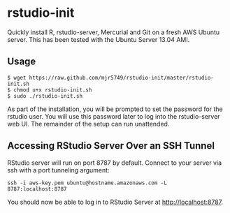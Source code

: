 rstudio-init
============

Quickly install R, rstudio-server, Mercurial and Git on a fresh AWS Ubuntu server.  This has been tested with the 
Ubuntu Server 13.04 AMI.

Usage
-----

    $ wget https://raw.github.com/mjr5749/rstudio-init/master/rstudio-init.sh
    $ chmod u+x rstudio-init.sh
    $ sudo ./rstudio-init.sh

As part of the installation, you will be prompted to set the password for the rstudio user.  You will use this password 
later to log into the rstudio-server web UI.  The remainder of the setup can run unattended.

Accessing RStudio Server Over an SSH Tunnel
-------------------------------------------

RStudio server will run on port 8787 by default.  Connect to your server via ssh with a port tunneling argument:

    ssh -i aws-key.pem ubuntu@hostname.amazonaws.com -L 8787:localhost:8787
    
You should now be able to log in to RStudio Server at [http://localhost:8787](http://localhost:8787).
